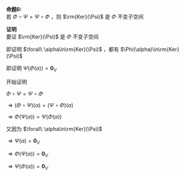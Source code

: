 **命题6:**  
若 $\Phi\circ\Psi=\Psi\circ\Phi$ ，则 $\rm{Ker}(\Psi)$ 是 $\Phi$ 不变子空间  
  
**证明**  
要证 $\rm{Ker}(\Psi)$ 是 $\Phi$ 不变子空间  
  
即证明 $\forall\ \alpha\in\rm{Ker}(\Psi)$ ，都有 $\Phi(\alpha)\in\rm{Ker}(\Psi)$  
  
即证明 $\Psi(\Phi(\alpha))=\mathbf0_V$  
  
开始证明  
  
 $\Phi\circ\Psi=\Psi\circ\Phi$  
  
 $\Rightarrow(\Phi\circ\Psi)(\alpha)=(\Psi\circ\Phi)(\alpha)$  
  
 $\Rightarrow\Phi(\Psi(\alpha))=\Psi(\Phi(\alpha))$  
  
又因为 $\forall\ \alpha\in\rm{Ker}(\Psi)$  
  
 $\Rightarrow\Psi(\alpha)=\mathbf0_V$  
  
 $\Rightarrow\Phi(\Psi(\alpha))=\mathbf0_V$  
  
 $\Rightarrow\Psi(\Phi(\alpha))=\mathbf0_V$  
